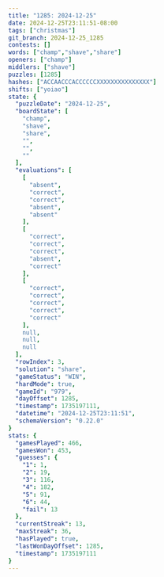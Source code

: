 ```yaml
---
title: "1285: 2024-12-25"
date: 2024-12-25T23:11:51-08:00
tags: ["christmas"]
git_branch: 2024-12-25_1285
contests: []
words: ["champ","shave","share"]
openers: ["champ"]
middlers: ["shave"]
puzzles: [1285]
hashes: ["ACCAACCCACCCCCCXXXXXXXXXXXXXXX"]
shifts: ["yoiao"]
state: {
  "puzzleDate": "2024-12-25",
  "boardState": [
    "champ",
    "shave",
    "share",
    "",
    "",
    ""
  ],
  "evaluations": [
    [
      "absent",
      "correct",
      "correct",
      "absent",
      "absent"
    ],
    [
      "correct",
      "correct",
      "correct",
      "absent",
      "correct"
    ],
    [
      "correct",
      "correct",
      "correct",
      "correct",
      "correct"
    ],
    null,
    null,
    null
  ],
  "rowIndex": 3,
  "solution": "share",
  "gameStatus": "WIN",
  "hardMode": true,
  "gameId": "979",
  "dayOffset": 1285,
  "timestamp": 1735197111,
  "datetime": "2024-12-25T23:11:51",
  "schemaVersion": "0.22.0"
}
stats: {
  "gamesPlayed": 466,
  "gamesWon": 453,
  "guesses": {
    "1": 1,
    "2": 19,
    "3": 116,
    "4": 182,
    "5": 91,
    "6": 44,
    "fail": 13
  },
  "currentStreak": 13,
  "maxStreak": 36,
  "hasPlayed": true,
  "lastWonDayOffset": 1285,
  "timestamp": 1735197111
}
---
```

<!-- more -->
